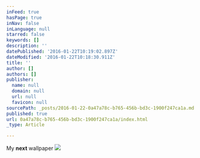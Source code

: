 ```yaml
---
inFeed: true
hasPage: true
inNav: false
inLanguage: null
starred: false
keywords: []
description: ''
datePublished: '2016-01-22T10:19:02.897Z'
dateModified: '2016-01-22T10:18:30.911Z'
title: ''
author: []
authors: []
publisher:
  name: null
  domain: null
  url: null
  favicon: null
sourcePath: _posts/2016-01-22-0a47a78c-b765-456b-bd3c-1900f247ca1a.md
published: true
url: 0a47a78c-b765-456b-bd3c-1900f247ca1a/index.html
_type: Article

---
```

My **next** wallpaper
![](https://the-grid-user-content.s3-us-west-2.amazonaws.com/5876ea0d-9bf9-4d6f-9828-2ca0a6462074.jpg)
